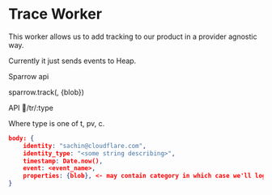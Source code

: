 # Trace Worker

This worker allows us to add tracking to our product in a provider agnostic way.

Currently it just sends events to Heap.

Sparrow api

sparrow.track(<event name>, {blob})

API /tr/:type

Where type is one of t, pv, c.

```json
body: {
    identity: "sachin@cloudflare.com",
    identity_type: "<some string describing>",
    timestamp: Date.now(),
    event: <event_name>,
    properties: {blob}, <- may contain category in which case we'll log it in GA
}
```
